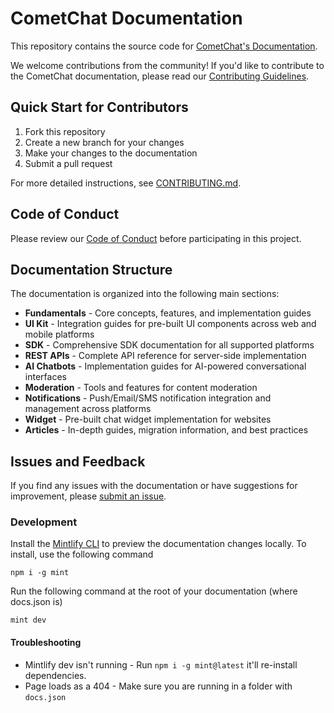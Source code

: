 # CometChat Documentation

This repository contains the source code for [CometChat's Documentation](https://www.cometchat.com/docs).

We welcome contributions from the community! If you'd like to contribute to the CometChat documentation, please read our [Contributing Guidelines](CONTRIBUTING.md).

## Quick Start for Contributors

1. Fork this repository
2. Create a new branch for your changes
3. Make your changes to the documentation
4. Submit a pull request

For more detailed instructions, see [CONTRIBUTING.md](CONTRIBUTING.md).

## Code of Conduct

Please review our [Code of Conduct](CODE_OF_CONDUCT.md) before participating in this project.

## Documentation Structure

The documentation is organized into the following main sections:

- **Fundamentals** - Core concepts, features, and implementation guides
- **UI Kit** - Integration guides for pre-built UI components across web and mobile platforms
- **SDK** - Comprehensive SDK documentation for all supported platforms
- **REST APIs** - Complete API reference for server-side implementation
- **AI Chatbots** - Implementation guides for AI-powered conversational interfaces
- **Moderation** - Tools and features for content moderation
- **Notifications** - Push/Email/SMS notification integration and management across platforms
- **Widget** - Pre-built chat widget implementation for websites
- **Articles** - In-depth guides, migration information, and best practices

## Issues and Feedback

If you find any issues with the documentation or have suggestions for improvement, please [submit an issue](https://github.com/cometchat/docs/issues/new/choose).

### Development

Install the [Mintlify CLI](https://www.npmjs.com/package/mintlify) to preview the documentation changes locally. To install, use the following command

```
npm i -g mint
```

Run the following command at the root of your documentation (where docs.json is)

```
mint dev
```

#### Troubleshooting

- Mintlify dev isn't running - Run `npm i -g mint@latest` it'll re-install dependencies.
- Page loads as a 404 - Make sure you are running in a folder with `docs.json`
